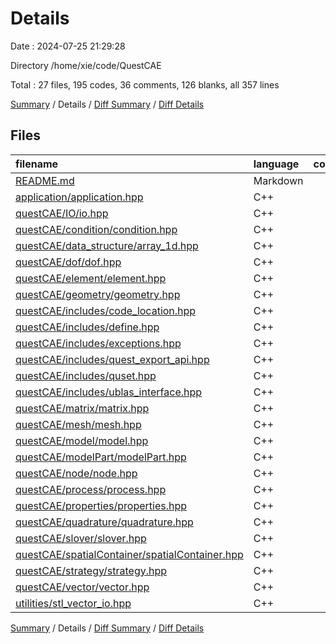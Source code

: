 # Details

Date : 2024-07-25 21:29:28

Directory /home/xie/code/QuestCAE

Total : 27 files,  195 codes, 36 comments, 126 blanks, all 357 lines

[Summary](results.md) / Details / [Diff Summary](diff.md) / [Diff Details](diff-details.md)

## Files
| filename | language | code | comment | blank | total |
| :--- | :--- | ---: | ---: | ---: | ---: |
| [README.md](/README.md) | Markdown | 1 | 0 | 0 | 1 |
| [application/application.hpp](/application/application.hpp) | C++ | 0 | 0 | 1 | 1 |
| [questCAE/IO/io.hpp](/questCAE/IO/io.hpp) | C++ | 0 | 0 | 1 | 1 |
| [questCAE/condition/condition.hpp](/questCAE/condition/condition.hpp) | C++ | 0 | 0 | 1 | 1 |
| [questCAE/data_structure/array_1d.hpp](/questCAE/data_structure/array_1d.hpp) | C++ | 0 | 0 | 1 | 1 |
| [questCAE/dof/dof.hpp](/questCAE/dof/dof.hpp) | C++ | 0 | 0 | 1 | 1 |
| [questCAE/element/element.hpp](/questCAE/element/element.hpp) | C++ | 0 | 0 | 1 | 1 |
| [questCAE/geometry/geometry.hpp](/questCAE/geometry/geometry.hpp) | C++ | 0 | 0 | 1 | 1 |
| [questCAE/includes/code_location.hpp](/questCAE/includes/code_location.hpp) | C++ | 54 | 6 | 31 | 91 |
| [questCAE/includes/define.hpp](/questCAE/includes/define.hpp) | C++ | 3 | 3 | 6 | 12 |
| [questCAE/includes/exceptions.hpp](/questCAE/includes/exceptions.hpp) | C++ | 61 | 7 | 36 | 104 |
| [questCAE/includes/quest_export_api.hpp](/questCAE/includes/quest_export_api.hpp) | C++ | 32 | 3 | 8 | 43 |
| [questCAE/includes/quset.hpp](/questCAE/includes/quset.hpp) | C++ | 6 | 6 | 10 | 22 |
| [questCAE/includes/ublas_interface.hpp](/questCAE/includes/ublas_interface.hpp) | C++ | 21 | 6 | 6 | 33 |
| [questCAE/matrix/matrix.hpp](/questCAE/matrix/matrix.hpp) | C++ | 0 | 0 | 1 | 1 |
| [questCAE/mesh/mesh.hpp](/questCAE/mesh/mesh.hpp) | C++ | 0 | 0 | 1 | 1 |
| [questCAE/model/model.hpp](/questCAE/model/model.hpp) | C++ | 0 | 0 | 1 | 1 |
| [questCAE/modelPart/modelPart.hpp](/questCAE/modelPart/modelPart.hpp) | C++ | 0 | 0 | 1 | 1 |
| [questCAE/node/node.hpp](/questCAE/node/node.hpp) | C++ | 0 | 0 | 1 | 1 |
| [questCAE/process/process.hpp](/questCAE/process/process.hpp) | C++ | 0 | 0 | 1 | 1 |
| [questCAE/properties/properties.hpp](/questCAE/properties/properties.hpp) | C++ | 0 | 0 | 1 | 1 |
| [questCAE/quadrature/quadrature.hpp](/questCAE/quadrature/quadrature.hpp) | C++ | 0 | 0 | 1 | 1 |
| [questCAE/slover/slover.hpp](/questCAE/slover/slover.hpp) | C++ | 0 | 0 | 1 | 1 |
| [questCAE/spatialContainer/spatialContainer.hpp](/questCAE/spatialContainer/spatialContainer.hpp) | C++ | 0 | 0 | 1 | 1 |
| [questCAE/strategy/strategy.hpp](/questCAE/strategy/strategy.hpp) | C++ | 0 | 0 | 1 | 1 |
| [questCAE/vector/vector.hpp](/questCAE/vector/vector.hpp) | C++ | 0 | 0 | 1 | 1 |
| [utilities/stl_vector_io.hpp](/utilities/stl_vector_io.hpp) | C++ | 17 | 5 | 10 | 32 |

[Summary](results.md) / Details / [Diff Summary](diff.md) / [Diff Details](diff-details.md)